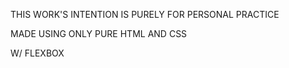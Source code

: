 THIS WORK'S INTENTION IS PURELY FOR PERSONAL PRACTICE

MADE USING ONLY PURE HTML AND CSS

W/ FLEXBOX
